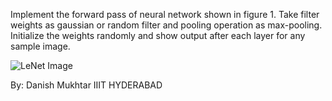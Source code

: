 Implement the forward pass of neural network shown in figure 1. Take filter weights as gaussian or random filter and
pooling operation as max-pooling. Initialize the weights randomly and show output after each layer for any sample image.

![LeNet Image](https://cdn-images-1.medium.com/max/1000/1*1TI1aGBZ4dybR6__DI9dzA.png)

By: Danish Mukhtar
IIIT HYDERABAD
